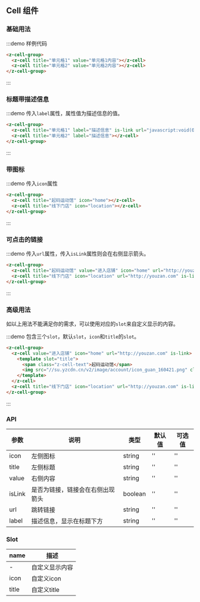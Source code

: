 <style>
.official-img {
  width: 31px;
  vertical-align: middle;
  border: 0;
}
</style>

<script>
export default {
  methods: {
    handleClick() {
      console.log('cell click');
    }
  }
};
</script>

## Cell 组件

### 基础用法

:::demo 样例代码
```html
<z-cell-group>
  <z-cell title="单元格1" value="单元格1内容"></z-cell>
  <z-cell title="单元格2" value="单元格2内容"></z-cell>
</z-cell-group>
```
:::

### 标题带描述信息

:::demo 传入`label`属性，属性值为描述信息的值。
```html
<z-cell-group>
  <z-cell title="单元格1" label="描述信息" is-link url="javascript:void(0)" @click="handleClick"></z-cell>
  <z-cell title="单元格2" label="描述信息"></z-cell>
</z-cell-group>
```
:::

### 带图标

:::demo 传入`icon`属性
```html
<z-cell-group>
  <z-cell title="起码运动馆" icon="home"></z-cell>
  <z-cell title="线下门店" icon="location"></z-cell>
</z-cell-group>
```
:::

### 可点击的链接

:::demo 传入`url`属性，传入`isLink`属性则会在右侧显示箭头。
```html
<z-cell-group>
  <z-cell title="起码运动馆" value="进入店铺" icon="home" url="http://youzan.com" is-link></z-cell>
  <z-cell title="线下门店" icon="location" url="http://youzan.com" is-link></z-cell>
</z-cell-group>
```
:::

### 高级用法

如以上用法不能满足你的需求，可以使用对应的`slot`来自定义显示的内容。

:::demo 包含三个`slot`，默认`slot`，`icon`和`title`的`slot`。
```html
<z-cell-group>
  <z-cell value="进入店铺" icon="home" url="http://youzan.com" is-link>
    <template slot="title">
      <span class="z-cell-text">起码运动馆</span>
      <img src="//su.yzcdn.cn/v2/image/account/icon_guan_160421.png" class="official-img">
    </template>
  </z-cell>
  <z-cell title="线下门店" icon="location" url="http://youzan.com" is-link></z-cell>
</z-cell-group>
```
:::

### API

| 参数       | 说明      | 类型       | 默认值       | 可选值       |
|-----------|-----------|-----------|-------------|-------------|
| icon | 左侧图标 | string  | ''          | ''          |
| title | 左侧标题 | string  | ''          | ''          |
| value | 右侧内容 | string  | ''          | ''          |
| isLink | 是否为链接，链接会在右侧出现箭头 | boolean  | ''          | ''          |
| url | 跳转链接 | string  | ''          | ''          |
| label | 描述信息，显示在标题下方 | string  | ''          | ''          |

### Slot

| name       | 描述      |
|-----------|-----------|
| - | 自定义显示内容 |
| icon | 自定义icon |
| title | 自定义title |
